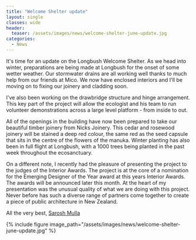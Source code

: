 ```yaml
---
title: "Welcome Shelter update"
layout: single
classes: wide
header:
  teaser: /assets/images/news/welcome-shelter-june-update.jpg
categories:
  - News
---
```


It's time for an update on the Longbush Welcome Shelter. As we head into winter, preparations are being made at Longbush for the onset of some wetter weather. Our stormwater drains are all working well thanks to much help from our friends at Mico. We now have enclosed interiors and I'll be moving on to fixing our joinery and cladding soon.

I've also been working on the drawbridge structure and hinge arrangement. This key part of the project will allow the ecologist and his team to run volunteer demonstrations across a large level platform - from inside to out. 

All of the openings in the building have now been prepared to take our beautiful timber joinery from Nicks Joinery. This cedar and rosewood joinery will be stained a deep red colour, the same red as the seed capsule that sits in the centre of the flowers of the manuka. Winter planting has also been in full flight at Longbush, with a 1000 trees being planted in the past week throughout the ecosanctuary. 

On a different note, I recently had the pleasure of presenting the project to the judges of the Interior Awards. The project is at the core of a nomination for the Emerging Designer of the Year award at this years Interior Awards. The awards will be announced later this month. At the heart of my presentation was the unusual quality of what we are doing with this project. Never before has such a diverse range of partners come together to create a piece of public architecture in New Zealand.

All the very best, 
[Sarosh Mulla](http://www.saroshmulla.com/)

{% include figure image_path="/assets/images/news/welcome-shelter-june-update.jpg" %}
